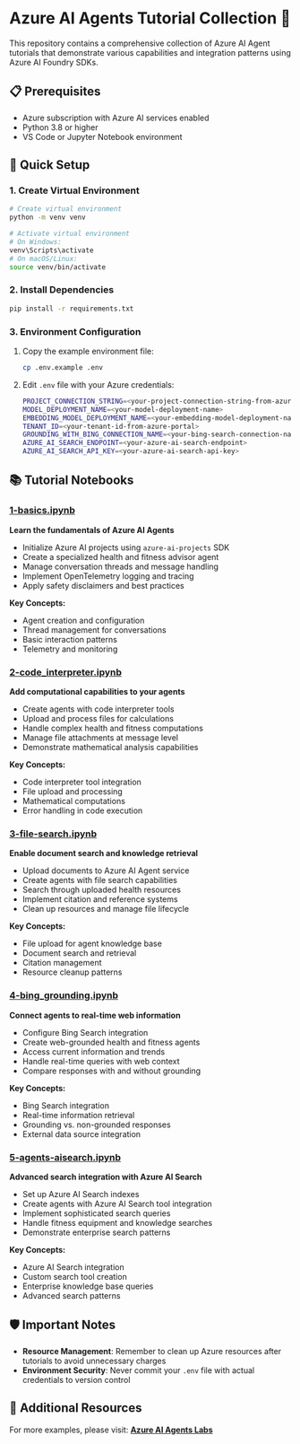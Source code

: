 # Azure AI Agents Tutorial Collection 🤖

This repository contains a comprehensive collection of Azure AI Agent tutorials that demonstrate various capabilities and integration patterns using Azure AI Foundry SDKs.

## 📋 Prerequisites

- Azure subscription with Azure AI services enabled
- Python 3.8 or higher
- VS Code or Jupyter Notebook environment

## 🚀 Quick Setup

### 1. Create Virtual Environment

```bash
# Create virtual environment
python -m venv venv

# Activate virtual environment
# On Windows:
venv\Scripts\activate
# On macOS/Linux:
source venv/bin/activate
```

### 2. Install Dependencies

```bash
pip install -r requirements.txt
```

### 3. Environment Configuration

1. Copy the example environment file:
   ```bash
   cp .env.example .env
   ```

2. Edit `.env` file with your Azure credentials:
   ```bash
   PROJECT_CONNECTION_STRING=<your-project-connection-string-from-azure-ml-workspace>
   MODEL_DEPLOYMENT_NAME=<your-model-deployment-name>
   EMBEDDING_MODEL_DEPLOYMENT_NAME=<your-embedding-model-deployment-name>
   TENANT_ID=<your-tenant-id-from-azure-portal>
   GROUNDING_WITH_BING_CONNECTION_NAME=<your-bing-search-connection-name>
   AZURE_AI_SEARCH_ENDPOINT=<your-azure-ai-search-endpoint>
   AZURE_AI_SEARCH_API_KEY=<your-azure-ai-search-api-key>
   ```

## 📚 Tutorial Notebooks

### [1-basics.ipynb](./1-basics.ipynb)
**Learn the fundamentals of Azure AI Agents**

- Initialize Azure AI projects using `azure-ai-projects` SDK
- Create a specialized health and fitness advisor agent
- Manage conversation threads and message handling
- Implement OpenTelemetry logging and tracing
- Apply safety disclaimers and best practices

**Key Concepts:**
- Agent creation and configuration
- Thread management for conversations
- Basic interaction patterns
- Telemetry and monitoring

### [2-code_interpreter.ipynb](./2-code_interpreter.ipynb)
**Add computational capabilities to your agents**

- Create agents with code interpreter tools
- Upload and process files for calculations
- Handle complex health and fitness computations
- Manage file attachments at message level
- Demonstrate mathematical analysis capabilities

**Key Concepts:**
- Code interpreter tool integration
- File upload and processing
- Mathematical computations
- Error handling in code execution

### [3-file-search.ipynb](./3-file-search.ipynb)
**Enable document search and knowledge retrieval**

- Upload documents to Azure AI Agent service
- Create agents with file search capabilities
- Search through uploaded health resources
- Implement citation and reference systems
- Clean up resources and manage file lifecycle

**Key Concepts:**
- File upload for agent knowledge base
- Document search and retrieval
- Citation management
- Resource cleanup patterns

### [4-bing_grounding.ipynb](./4-bing_grounding.ipynb)
**Connect agents to real-time web information**

- Configure Bing Search integration
- Create web-grounded health and fitness agents
- Access current information and trends
- Handle real-time queries with web context
- Compare responses with and without grounding

**Key Concepts:**
- Bing Search integration
- Real-time information retrieval
- Grounding vs. non-grounded responses
- External data source integration

### [5-agents-aisearch.ipynb](./5-agents-aisearch.ipynb)
**Advanced search integration with Azure AI Search**

- Set up Azure AI Search indexes
- Create agents with Azure AI Search tool integration
- Implement sophisticated search queries
- Handle fitness equipment and knowledge searches
- Demonstrate enterprise search patterns

**Key Concepts:**
- Azure AI Search integration
- Custom search tool creation
- Enterprise knowledge base queries
- Advanced search patterns

## 🛡️ Important Notes

- **Resource Management**: Remember to clean up Azure resources after tutorials to avoid unnecessary charges
- **Environment Security**: Never commit your `.env` file with actual credentials to version control

## 🔗 Additional Resources

For more examples, please visit:
**[Azure AI Agents Labs](https://github.com/Azure/azure-ai-agents-labs)**

